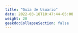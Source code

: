```yaml
---
title: "Guía de Usuario"
date: 2022-03-18T10:47:44-05:00
weight: 20
geekdocCollapseSection: false
---
```


